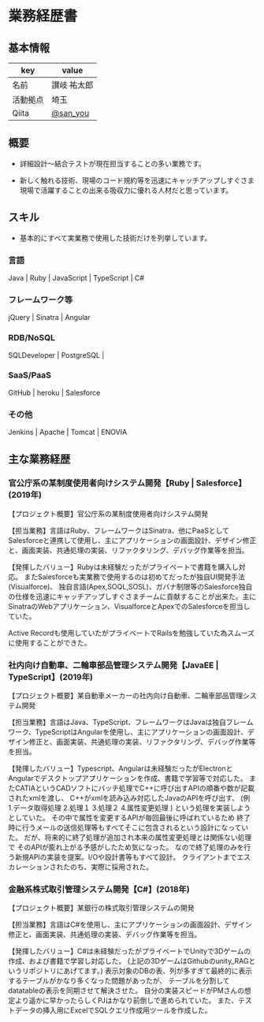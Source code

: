# 業務経歴書

## 基本情報

|key|value|
|----|----|
|名前|讃岐 祐太郎|
|活動拠点|埼玉|
|Qiita|[@san_you](https://qiita.com/san_you)|

## 概要

- 詳細設計～結合テストが現在担当することの多い業務です。

- 新しく触れる技術、現場のコード規約等を迅速にキャッチアップしすぐさま現場で活躍することの出来る吸収力に優れる人材だと思っています。

## スキル

- 基本的にすべて実業務で使用した技術だけを列挙しています。

### 言語

Java | Ruby | JavaScript | TypeScript | C#

### フレームワーク等

jQuery | Sinatra | Angular

### RDB/NoSQL

SQLDeveloper | PostgreSQL | 

### SaaS/PaaS

GitHub | heroku | Salesforce

### その他

Jenkins | Apache | Tomcat | ENOVIA

## 主な業務経歴
### 官公庁系の某制度使用者向けシステム開発【Ruby | Salesforce】(2019年)

【プロジェクト概要】官公庁系の某制度使用者向けシステム開発

【担当業務】言語はRuby、フレームワークはSinatra、他にPaaSとしてSalesforceと連携して使用し、主にアプリケーションの画面設計、デザイン修正と、画面実装、共通処理の実装、リファクタリング、デバッグ作業等を担当。

【発揮したバリュー】Rubyは未経験だったがプライベートで書籍を購入し対応。
またSalesforceも実業務で使用するのは初めてだったが独自UI開発手法(Visualforce)、
独自言語(Apex,SOQL,SOSL)、ガバナ制限等のSalesforce独自の仕様を迅速にキャッチアップしすぐさまチームに貢献することが出来た。主にSinatraのWebアプリケーション、VisualforceとApexでのSalesforceを担当していた。

Active Recordも使用していたがプライベートでRailsを勉強していた為スムーズに使用することができた。

### 社内向け自動車、二輪車部品管理システム開発【JavaEE | TypeScript】(2019年)

【プロジェクト概要】某自動車メーカーの社内向け自動車、二輪車部品管理システム開発

【担当業務】言語はJava、TypeScript、フレームワークはJavaは独自フレームワーク、TypeScriptはAngularを使用し、主にアプリケーションの画面設計、デザイン修正と、画面実装、共通処理の実装、リファクタリング、デバッグ作業等を担当。

【発揮したバリュー】Typescript、Angularは未経験だったがElectronとAngularでデスクトップアプリケーションを作成、書籍で学習等で対応した。
またCATIAというCADソフトにバッチ処理でC++に呼び出すAPIの順番や数が記載されたxmlを渡し、
C++がxmlを読み込み対応したJavaのAPIを呼び出す、
(例
    1.データ取得処理
    2.処理１
    3.処理２
    4.属性変更処理
)
という処理を実装しようとしていた。
その中で属性を変更するAPIが毎回最後に呼ばれているため
終了時に行うメールの送信処理等もすべてそこに包含されるという設計になっていた。
だが、将来的に終了処理が追加され本来の属性変更処理とは関係ない処理で
そのAPIが膨れ上がる予感がしたため気になった。
なので終了処理のみを行う新規APIの実装を提案。I/Oや設計書等もすべて設計。
クライアントまでエスカレーションされたのち、実際に採用された。

### 金融系株式取引管理システム開発【C#】(2018年)

【プロジェクト概要】某銀行の株式取引管理システムの開発

【担当業務】言語はC#を使用し、主にアプリケーションの画面設計、デザイン修正と、画面実装、共通処理の実装、デバッグ作業等を担当。

【発揮したバリュー】C#は未経験だったがプライベートでUnityで3Dゲームの作成、および書籍で学習し対応した。
(上記の3DゲームはGithubのunity_RAGというリポジトリにあげてます。)
表示対象のDBの表、列が多すぎて最終的に表示するテーブルがかなり多くなった問題があったが、
テーブルを分割してdatatableの表示を同期させて解決させた。
自分の実装スピードがPMさんの想定より遥かに早かったらしくPJはかなり前倒しで進められていた。
また、テストデータの挿入用にExcelでSQLクエリ作成用ツールを作成した。


